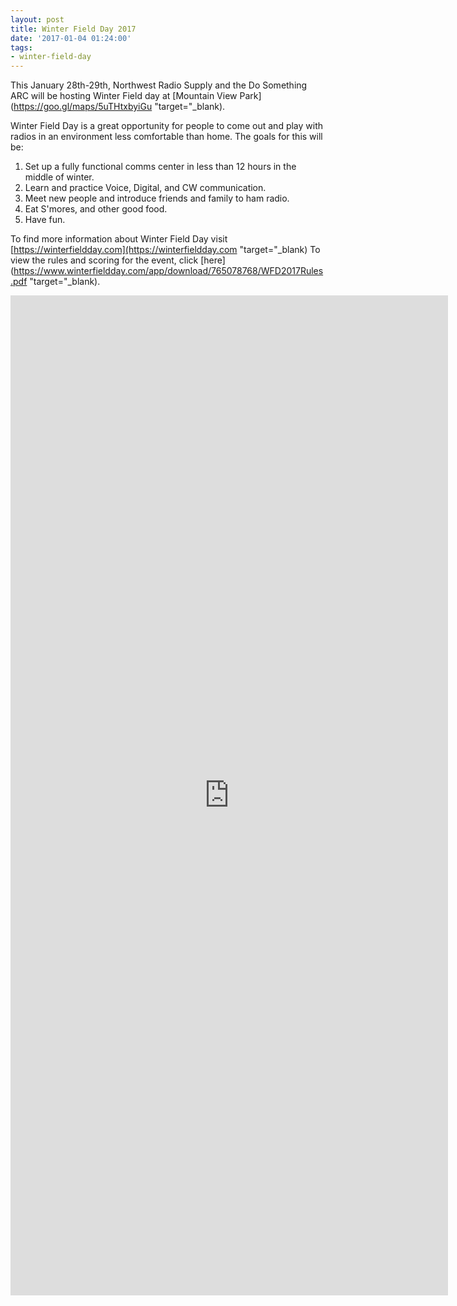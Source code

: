 ```yaml
---
layout: post
title: Winter Field Day 2017
date: '2017-01-04 01:24:00'
tags:
- winter-field-day
---
```


This January 28th-29th, Northwest Radio Supply and the Do Something ARC will be hosting Winter Field day at [Mountain View Park](https://goo.gl/maps/5uTHtxbyiGu "target="_blank).

Winter Field Day is a great opportunity for people to come out and play with radios in an environment less comfortable than home. The goals for this will be:

1. Set up a fully functional comms center in less than 12 hours in the middle of winter.
2. Learn and practice Voice, Digital, and CW communication.
3. Meet new people and introduce friends and family to ham radio.
4. Eat S'mores, and other good food.
5. Have fun.

To find more information about Winter Field Day visit [https://winterfieldday.com](https://winterfieldday.com "target="_blank)
To view the rules and scoring for the event, click [here](https://www.winterfieldday.com/app/download/765078768/WFD2017Rules.pdf "target="_blank).

<iframe src="https://docs.google.com/forms/d/e/1FAIpQLSdUX46MnFSEIyJUpdHYsvk4XsdQ639LitmwMWduKW9sh3OlSQ/viewform?embedded=true" width="700" height="1600" frameborder="0" marginheight="0" marginwidth="0">Loading...</iframe>